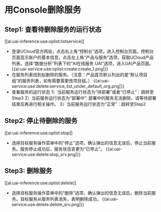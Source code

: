 

# 用Console删除服务

## Step1: 查看待删除服务的运行状态
[[ai:uai-inference:use:oplist:listservice]] 

  * 登录UCloud官方网站，点击右上角“控制台”选项，进入控制台页面。控制台页面显示账户的基本信息，点击左上角“产品与服务”选项，获取UCloud产品列表。选择“数据分析”列表下的“AI在线服务 UAI”选项，进入UAI产品页面。
{{ai:uai-service:use:oplist:create:create_1.png|}}
  * 在服务列表找到拟删除的服务。（注意：产品首页默认列出的是“默认项目组”的服务列表，如有需要需更改项目组。）
{{ai:uai-service:use:delete:service_list_under_default_org.png|}}
  * 查看服务的运行状态
1）当前服务运行状态为“待部署”或者“已停止”：跳转至Step3
2）当前服务运行状态为“部署中”: 部署中的服务无法删除，请等待部署结束后再进行相关操作。
3）当前服务运行状态为“正常”：跳转至Step2
## Step2: 停止待删除的服务
[[ai:uai-inference:use:oplist:stop]] 
  * 选择目标服务操作菜单中的“停止”选项，确认弹出的信息无误后，停止当前服务。服务停止成功后，服务状态变更为“已停止”。
{{ai:uai-service:use:delete:stop_srv.png|}}
## Step3: 删除服务
[[ai:uai-inference:use:oplist:delete]] 
  * 选择目标服务操作菜单中的“删除”选项，确认弹出的信息无误后，删除当前服务。目标服务从服务列表消失，表明删除成功。
{{ai:uai-service:use:delete:delete_srv.png|}}

